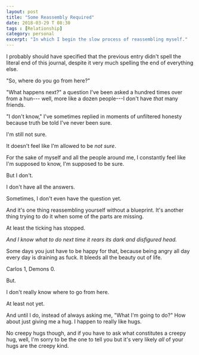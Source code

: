 ```yaml
---
layout: post
title: "Some Reassembly Required"
date: 2018-03-29 T 08:30
tags : [Relationship]
category: personal
excerpt: "In which I begin the slow process of reassembling myself."
---
```

I probably should have specified that the previous entry didn't spell the literal end of this journal, despite it very much spelling the end of everything else.

"So, where do you go from here?"

"What happens next?" a question I've been asked a hundred times over from a hun--- well, more like a dozen people---I don't have *that* many friends.

"I don't know," I've sometimes replied in moments of unfiltered honesty because truth be told I've never been sure.

I'm still not sure.

It doesn't feel like I'm allowed to be *not sure*.

For the sake of myself and all the people around me, I constantly feel like I'm supposed to know, I'm supposed to be sure.

But I don't.

I don't have all the answers.

<p data-pullquote="It bleeds all the beauty out of life."></p>

Sometimes, I don't even have the question yet.

And it's one thing reassembling yourself without a blueprint. It's another thing trying to do it when some of the parts are missing.

At least the ticking has stopped.

*And I know what to do next time it rears its dark and disfigured head.*

Some days you just have to be happy for that, because being angry all day every day is draining as fuck. It bleeds all the beauty out of life.

Carlos 1, Demons 0.

But.

I don't really know where to go from here.

At least not yet.

And until I do, instead of always asking me, "What I'm going to do?" How about just giving me a hug. I happen to really like hugs.

No creepy hugs though, and if you have to ask what constitutes a creepy hug, well, I'm sorry to be the one to tell you but it's very likely *all* of your hugs are the creepy kind.